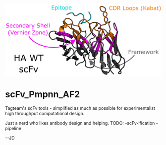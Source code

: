 ![scFv Colored by 3 regions](images/scfv_3zone_annotated.png "Graphical Abstract Intro Code")
# scFv_Pmpnn_AF2
Tagteam's scFv tools - simplified as much as possible for experimentalist high throughput computational design.

Just a nerd who likes antibody design and helping.
TODO:
  -scFv-ification
  -pipeline


--JD
